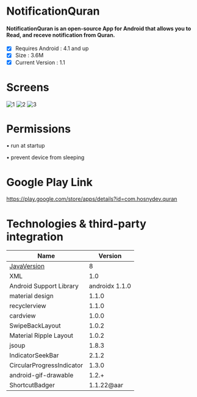 # NotificationQuran
#### NotificationQuran is an open-source App for Android that allows you to Read, and receve notification from Quran. ####

- [x] Requires Android : 4.1 and up
- [x] Size : 3.6M
- [x] Current Version : 1.1

# Screens
![1](https://lh3.googleusercontent.com/OSPH7uGjWL6aGE1Wx8bZGEv9jw7tAvP0j0_712Kht3gtFPD-sKZH8A8stMiU4-0aqw=w1093-h508-rw)
![2](https://lh3.googleusercontent.com/sAcp3O4fhvQ-DbAY-Z-ZoF0nvviGcbuKHp4STmSlILqCUxGfAkcgkzwKAatTdSurqIc=w1093-h508-rw)
![3](https://lh3.googleusercontent.com/I-i_ygt-02tiSUuQdgS_lc0SrBqC9q-xkRnAQ9kuT14JPXVjUnmEKvown0krRx4EKbw=w1093-h508-rw) 

# Permissions 
•	run at startup

•	prevent device from sleeping

# Google Play Link
https://play.google.com/store/apps/details?id=com.hosnydev.quran


# Technologies & third-party integration
| Name                       | Version          |
| -------------------------- | ---------------- |
| [JavaVersion](http://www.google.fr")                | 8                |
| XML                        | 1.0              |
| Android Support Library    | androidx 1.1.0   |
| material design            | 1.1.0            |
| recyclerview               | 1.1.0            |
| cardview                   | 1.0.0            |
| SwipeBackLayout            | 1.0.2            |
| Material Ripple Layout     | 1.0.2            |
| jsoup                      | 1.8.3            |
| IndicatorSeekBar           | 2.1.2            |
| CircularProgressIndicator  | 1.3.0            |
| android-gif-drawable       | 1.2.+            |
| ShortcutBadger             | 1.1.22@aar       | 
